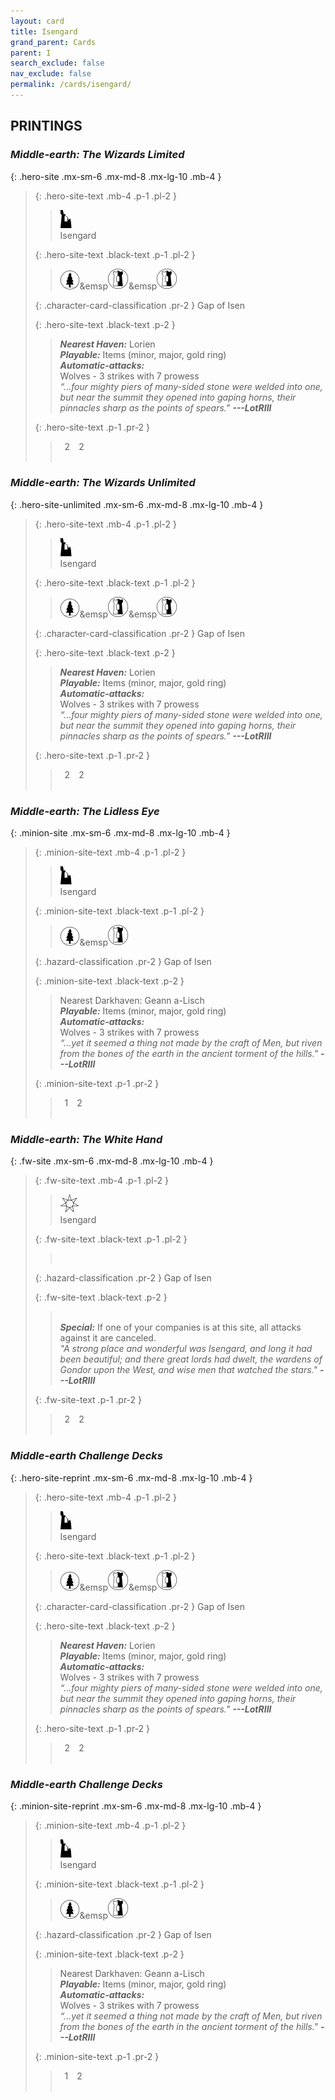 ```yaml
---
layout: card
title: Isengard
grand_parent: Cards
parent: I
search_exclude: false
nav_exclude: false
permalink: /cards/isengard/
---
```


## PRINTINGS


### _Middle-earth: The Wizards Limited_

{: .hero-site .mx-sm-6 .mx-md-8 .mx-lg-10 .mb-4 }
> {: .hero-site-text .mb-4 .p-1 .pl-2 }
> > <div class="card-mp"><img src="/assets/images/ruinlair.svg"></div>
> > <div class="character-card-name">Isengard</div>
>
> {: .hero-site-text .black-text .p-1 .pl-2 }
> > ![](/assets/images/wilderness.svg)&emsp![](/assets/images/border-land.svg)&emsp![](/assets/images/border-land.svg)
>
> {: .character-card-classification .pr-2 }
> Gap of Isen
>
> {: .hero-site-text .black-text .p-2 }
> > _**Nearest Haven:**_ Lorien <br>_**Playable:**_ Items (minor, major, gold ring) <br>_**Automatic-attacks:**_<br> Wolves - 3 strikes with 7 prowess  <br>_“...four mighty piers of many-sided stone were welded into one, but near the summit they opened into gaping horns, their pinnacles sharp as the points of spears."_ ***---&#65279;LotRIII*** 
> 
> {: .hero-site-text .p-1 .pr-2 }
> > <div class="hero-site-draw"><span class="hero-you-draw">&ensp;2&ensp;</span><span class="hero-opp-draw">&ensp;2&ensp;</span></div>
> > <div class="card-corruption">&nbsp;</div>

### _Middle-earth: The Wizards Unlimited_

{: .hero-site-unlimited .mx-sm-6 .mx-md-8 .mx-lg-10 .mb-4 }
> {: .hero-site-text .mb-4 .p-1 .pl-2 }
> > <div class="card-mp"><img src="/assets/images/ruinlair.svg"></div>
> > <div class="character-card-name">Isengard</div>
>
> {: .hero-site-text .black-text .p-1 .pl-2 }
> > ![](/assets/images/wilderness.svg)&emsp![](/assets/images/border-land.svg)&emsp![](/assets/images/border-land.svg)
>
> {: .character-card-classification .pr-2 }
> Gap of Isen
>
> {: .hero-site-text .black-text .p-2 }
> > _**Nearest Haven:**_ Lorien <br>_**Playable:**_ Items (minor, major, gold ring) <br>_**Automatic-attacks:**_<br> Wolves - 3 strikes with 7 prowess  <br>_“...four mighty piers of many-sided stone were welded into one, but near the summit they opened into gaping horns, their pinnacles sharp as the points of spears."_ ***---&#65279;LotRIII*** 
> 
> {: .hero-site-text .p-1 .pr-2 }
> > <div class="hero-site-draw"><span class="hero-you-draw">&ensp;2&ensp;</span><span class="hero-opp-draw">&ensp;2&ensp;</span></div>
> > <div class="card-corruption">&nbsp;</div>

### _Middle-earth: The Lidless Eye_

{: .minion-site .mx-sm-6 .mx-md-8 .mx-lg-10 .mb-4 }
> {: .minion-site-text .mb-4 .p-1 .pl-2 }
> > <div class="card-mp"><img src="/assets/images/ruinlair.svg"></div>
> > <div class="card-name">Isengard</div>
>
> {: .minion-site-text .black-text .p-1 .pl-2 }
> > ![](/assets/images/wilderness.svg)&emsp![](/assets/images/border-land.svg)
>
> {: .hazard-classification .pr-2 }
> Gap of Isen
>
> {: .minion-site-text .black-text .p-2 }
> > Nearest Darkhaven: Geann a-Lisch <br>_**Playable:**_ Items (minor, major, gold ring) <br>_**Automatic-attacks:**_<br> Wolves - 3 strikes with 7 prowess  <br>_“...yet it seemed a thing not made by the craft of Men, but riven from the bones of the earth in the ancient torment of the hills."_ ***---&#65279;LotRIII*** 
> 
> {: .minion-site-text .p-1 .pr-2 }
> > <div class="hero-site-draw"><span class="minion-you-draw">&ensp;1&ensp;</span><span class="minion-opp-draw">&ensp;2&ensp;</span></div>
> > <div class="card-corruption">&nbsp;</div>

### _Middle-earth: The White Hand_

{: .fw-site .mx-sm-6 .mx-md-8 .mx-lg-10 .mb-4 }
> {: .fw-site-text .mb-4 .p-1 .pl-2 }
> > <div class="card-mp"><img src="/assets/images/free-haven.svg"></div>
> > <div class="card-name">Isengard</div>
>
> {: .fw-site-text .black-text .p-1 .pl-2 }
> > &nbsp;
>
> {: .hazard-classification .pr-2 }
> Gap of Isen
>
> {: .fw-site-text .black-text .p-2 }
> > <br>_**Special:**_ If one of your companies is at this site, all attacks against it are canceled. <br>_"A strong place and wonderful was Isengard, and long it had been beautiful; and there great lords had dwelt, the wardens of Gondor upon the West, and wise men that watched the stars."_ ***---&#65279;LotRIII***  
> 
> {: .fw-site-text .p-1 .pr-2 }
> > <div class="hero-site-draw"><span class="minion-you-draw">&ensp;2&ensp;</span><span class="minion-opp-draw">&ensp;2&ensp;</span></div>
> > <div class="card-corruption">&nbsp;</div>

### _Middle-earth Challenge Decks_

{: .hero-site-reprint .mx-sm-6 .mx-md-8 .mx-lg-10 .mb-4 }
> {: .hero-site-text .mb-4 .p-1 .pl-2 }
> > <div class="card-mp"><img src="/assets/images/ruinlair.svg"></div>
> > <div class="character-card-name">Isengard</div>
>
> {: .hero-site-text .black-text .p-1 .pl-2 }
> > ![](/assets/images/wilderness.svg)&emsp![](/assets/images/border-land.svg)&emsp![](/assets/images/border-land.svg)
>
> {: .character-card-classification .pr-2 }
> Gap of Isen
>
> {: .hero-site-text .black-text .p-2 }
> > _**Nearest Haven:**_ Lorien <br>_**Playable:**_ Items (minor, major, gold ring) <br>_**Automatic-attacks:**_<br> Wolves - 3 strikes with 7 prowess  <br>_“...four mighty piers of many-sided stone were welded into one, but near the summit they opened into gaping horns, their pinnacles sharp as the points of spears."_ ***---&#65279;LotRIII*** 
> 
> {: .hero-site-text .p-1 .pr-2 }
> > <div class="hero-site-draw"><span class="hero-you-draw">&ensp;2&ensp;</span><span class="hero-opp-draw">&ensp;2&ensp;</span></div>
> > <div class="card-corruption">&nbsp;</div>

### _Middle-earth Challenge Decks_

{: .minion-site-reprint .mx-sm-6 .mx-md-8 .mx-lg-10 .mb-4 }
> {: .minion-site-text .mb-4 .p-1 .pl-2 }
> > <div class="card-mp"><img src="/assets/images/ruinlair.svg"></div>
> > <div class="card-name">Isengard</div>
>
> {: .minion-site-text .black-text .p-1 .pl-2 }
> > ![](/assets/images/wilderness.svg)&emsp![](/assets/images/border-land.svg)
>
> {: .hazard-classification .pr-2 }
> Gap of Isen
>
> {: .minion-site-text .black-text .p-2 }
> > Nearest Darkhaven: Geann a-Lisch <br>_**Playable:**_ Items (minor, major, gold ring) <br>_**Automatic-attacks:**_<br> Wolves - 3 strikes with 7 prowess  <br>_“...yet it seemed a thing not made by the craft of Men, but riven from the bones of the earth in the ancient torment of the hills."_ ***---&#65279;LotRIII*** 
> 
> {: .minion-site-text .p-1 .pr-2 }
> > <div class="hero-site-draw"><span class="minion-you-draw">&ensp;1&ensp;</span><span class="minion-opp-draw">&ensp;2&ensp;</span></div>
> > <div class="card-corruption">&nbsp;</div>
